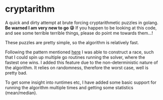 # cryptarithm

A quick and dirty attempt at brute forcing cryptarithmetic puzzles in golang. **Be warned I am very new to go 😜** If you happen to be looking at this code, and see some terrible terrible things, please do point me towards them...!

These puzzles are pretty simple, so the algorithm is relatively fast.

Following the pattern mentioned [here](https://talks.golang.org/2012/concurrency.slide#48) I was able to construct a race, such that I could spin up multiple go routines running the solver, where the fastest one wins. I added this feature due to the non-deterministic nature of the algorithm. It relies on randomness, therefore the worst case, well is pretty bad.

To get some insight into runtimes etc, I have added some basic support for running the algorithm multiple times and getting some statistics (mean/median).